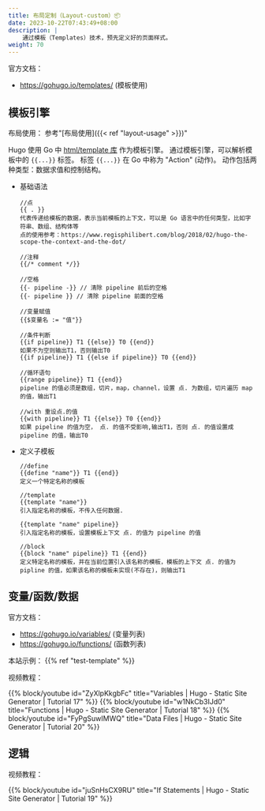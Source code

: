 ```yaml
---
title: 布局定制（Layout-custom）📦
date: 2023-10-22T07:43:49+08:00
description: |
    通过模板（Templates）技术，预先定义好的页面样式。
weight: 70
---
```


官方文档：

+ <https://gohugo.io/templates/> (模板使用)

## 模板引擎

布局使用： 参考"[布局使用]({{< ref "layout-usage" >}})"

Hugo 使用 Go 中 [html/template 库](https://pkg.go.dev/html/template) 作为模板引擎。
通过模板引擎，可以解析模板中的 `{{...}}` 标签。
标签 `{{...}}` 在 Go 中称为 "Action" (动作)。
动作包括两种类型：数据求值和控制结构。

+ 基础语法

    ```go-html-template
    //点
    {{ . }}
    代表传递给模板的数据，表示当前模板的上下文，可以是 Go 语言中的任何类型，比如字符串、数组、结构体等
    点的使用参考：https://www.regisphilibert.com/blog/2018/02/hugo-the-scope-the-context-and-the-dot/

    //注释
    {{/* comment */}}

    //空格
    {{- pipeline -}} // 清除 pipeline 前后的空格
    {{- pipeline }} // 清除 pipeline 前面的空格

    //变量赋值
    {{$变量名 := "值"}}

    //条件判断
    {{if pipeline}} T1 {{else}} T0 {{end}}
    如果不为空则输出T1，否则输出T0
    {{if pipeline}} T1 {{else if pipeline}} T0 {{end}}

    //循环语句
    {{range pipeline}} T1 {{end}}
    pipeline 的值必须是数组，切片，map，channel，设置 点. 为数组，切片遍历 map 的值，输出T1

    //with 重设点.的值
    {{with pipeline}} T1 {{else}} T0 {{end}}
    如果 pipeline 的值为空， 点. 的值不受影响,输出T1，否则 点. 的值设置成 pipeline 的值，输出T0
    ```

+ 定义子模板

    ```go-html-template
    //define
    {{define "name"}} T1 {{end}}
    定义一个特定名称的模板

    //template
    {{template "name"}}
    引入指定名称的模板，不传入任何数据.

    {{template "name" pipeline}}
    引入指定名称的模板，设置模板上下文 点. 的值为 pipeline 的值

    //block
    {{block "name" pipeline}} T1 {{end}}
    定义特定名称的模板，并在当前位置引入该名称的模板，模板的上下文 点. 的值为 pipline 的值，如果该名称的模板未实现(不存在)，则输出T1
    ```

## 变量/函数/数据

官方文档：

+ <https://gohugo.io/variables/> (变量列表)
+ <https://gohugo.io/functions/> (函数列表)

本站示例： {{% ref "test-template" %}}

视频教程：

{{% block/youtube id="ZyXlpKkgbFc" title="Variables | Hugo - Static Site Generator | Tutorial 17" %}}
{{% block/youtube id="w1NkCb3IJd0" title="Functions | Hugo - Static Site Generator | Tutorial 18" %}}
{{% block/youtube id="FyPgSuwIMWQ" title="Data Files | Hugo - Static Site Generator | Tutorial 20" %}}

## 逻辑

视频教程：

{{% block/youtube id="juSnHsCX9RU" title="If Statements | Hugo - Static Site Generator | Tutorial 19" %}}
